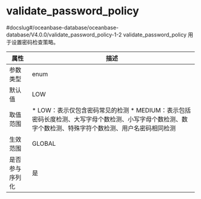 validate_password_policy 
=============================================
#docslug#/oceanbase-database/oceanbase-database/V4.0.0/validate_password_policy-1-2
validate_password_policy 用于设置密码检查策略。


| **属性**  |                                                                                   **描述**                                                                                   |
|---------|----------------------------------------------------------------------------------------------------------------------------------------------------------------------------|
| 参数类型    | enum                                                                                                                                                                       |
| 默认值     | LOW                                                                                                                                                                        |
| 取值范围    | * LOW：表示仅包含密码常见的检测   * MEDIUM：表示包括密码长度检测、大写字母个数检测、小写字母个数检测、数字个数检测、特殊字符个数检测、用户名密码相同检测    |
| 生效范围    | GLOBAL                                                                                                                                                                     |
| 是否参与序列化 | 是                                                                                                                                                                          |


